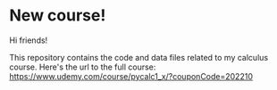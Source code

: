 # New course!

Hi friends!

This repository contains the code and data files related to my calculus course. Here's the url to the full course:
https://www.udemy.com/course/pycalc1_x/?couponCode=202210
